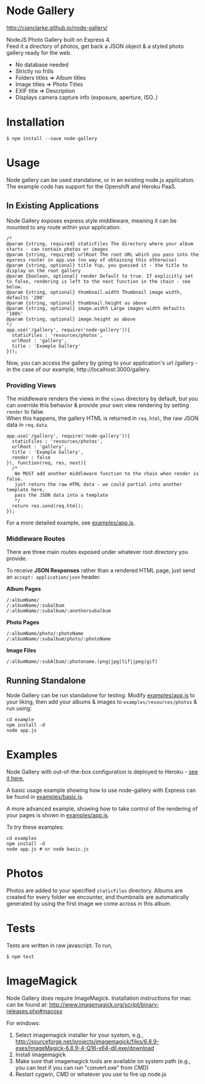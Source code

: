 Node Gallery
============

http://cianclarke.github.io/node-gallery/

NodeJS Photo Gallery built on Express 4.  
Feed it a directory of photos, get back a JSON object & a styled photo gallery ready for the web.  

* No database needed
* Strictly no frills
* Folders titles => Album titles
* Image titles => Photo Titles
* EXIF title => Description
* Displays camera capture info (exposure, aperture, ISO..)

Installation
============

    $ npm install --save node-gallery
    
Usage    
=====
Node gallery can be used standalone, or in an existing node.js application. The example code has support for the Openshift and Heroku PaaS. 

## In Existing Applications
Node Gallery exposes express style middleware, meaning it can be mounted to any route within your application.

    /*
    @param {string, required} staticFiles The directory where your album starts - can contain photos or images
    @param {string, required} urlRoot The root URL which you pass into the epxress router in app.use (no way of obtaining this otherwise)
    @param {string, optional} title Yup, you guessed it - the title to display on the root gallery
    @param {boolean, optional} render Default to true. If explicitly set to false, rendering is left to the next function in the chain - see below. 
    @param {string, optional} thumbnail.width Thumbnail image width, defaults '200'
    @param {string, optional} thumbnail.height as above
    @param {string, optional} image.width Large images width defaults '100%'
    @param {string, optional} image.height as above
    */
    app.use('/gallery', require('node-gallery')({
      staticFiles : 'resources/photos',
      urlRoot : 'gallery', 
      title : 'Example Gallery'
    }));

Now, you can access the gallery by going to your application's url /gallery - in the case of our example, http://localhost:3000/gallery. 

### Providing Views
The middleware renders the views in the `views` directory by default, but you can override this behavior & provide your own view rendering by setting `render` to false.  
When this happens, the gallery HTML is returned in `req.html`, the raw JSON data in `req.data`. 

    app.use('/gallery', require('node-gallery')({
      staticFiles : 'resources/photos',
      urlRoot : 'gallery', 
      title : 'Example Gallery',
      render : false
    }), function(req, res, next){
      /*
       We MUST add another middleware function to the chain when render is false. 
       just return the raw HTML data - we could partial into another template here,
       pass the JSON data into a template
       */
      return res.send(req.html);
    });


For a more detailed example, see [examples/app.js](examples/app.js).


### Middleware Routes
There are three main routes exposed under whatever root directory you provide.  
  
To receive **JSON Responses** rather than a rendered HTML page, just send an `accept: application/json` header. 

**Album Pages**  

    /:albumName/      
    /:albumName/:subalbum  
    /:albumName/:subalbum/:anothersubalbum  


**Photo Pages**  
    
    /:albumName/photo/:photoName
    /:albumName/:subalbum/photo/:photoName
    
**Image Files**  
    
    /:albumName/:subAlbum/:photoname.(png|jpg|tif|jpeg|gif)
    
## Running Standalone
Node Gallery can be run standalone for testing.
Modify [examples/app.js](examples/app.js) to your liking, then add your albums & images to `examples/resources/photos` & run using:
    
	cd example
	npm install -d 
	node app.js
	

Examples
===================
Node Gallery with out-of-the-box configuration is deployed to Heroku - [see it here.](http://nodegallery.herokuapp.com/gallery)  

A basic usage example showing how to use node-gallery with Express can be found in [examples/basic.js](examples/basic.js).  
  
A more advanced example, showing how to take control of the rendering of your pages is shown in [examples/app.js](examples/app.js).  
  
To try these examples:
    
    cd examples
    npm install -d
    node app.js # or node basic.js
    

Photos
===================
Photos are added to your specified `staticFiles` directory. Albums are created for every folder we encounter, and thumbnails are automatically generated by using the first image we come across in this album.  

Tests
============
Tests are written in raw javascript. To run,

    $ npm test

ImageMagick
===========
Node Gallery does require ImageMagick. Installation instructions for mac can be found at: http://www.imagemagick.org/script/binary-releases.php#macosx  
  
For windows:

1. Select imagemagick installer for your system, e.g., http://sourceforge.net/projects/imagemagick/files/6.8.9-exes/ImageMagick-6.8.9-4-Q16-x64-dll.exe/download
2. Install imagemagick
3. Make sure that imagemagick tools are available on system path (e.g., you can test if you can run "convert.exe" from CMD)
4. Restart cygwin, CMD or whatever you use to fire up node.js
